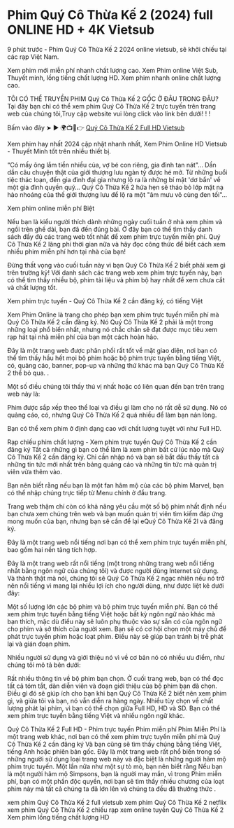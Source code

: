 # Phim Quý Cô Thừa Kế 2 (2024) full ONLINE HD + 4K Vietsub

9 phút trước - Phim Quý Cô Thừa Kế 2 2024 online vietsub,  sẽ khởi chiếu tại các rạp Việt Nam. 

Xem phim mới miễn phí nhanh chất lượng cao. Xem Phim online Việt Sub, Thuyết minh, lồng tiếng chất lượng HD. Xem phim nhanh online chất lượng cao.

TÔI CÓ THỂ TRUYỀN PHIM Quý Cô Thừa Kế 2 GỐC Ở ĐÂU TRONG ĐÂU? 
Tại đây bạn chỉ có thể xem phim Quý Cô Thừa Kế 2 trực tuyến trên trang web của chúng tôi,Truy cập website vui lòng click vào link bên dưới! ! !

Bấm vào đây ➤ ► 🌍📺📱👉 [Quý Cô Thừa Kế 2 Full HD Vietsub](https://qc.filmy-zilla.lat/vi/movie/1252618)

Xem phim hay nhất 2024 cập nhật nhanh nhất, Xem Phim Online HD Vietsub - Thuyết Minh tốt trên nhiều thiết bị.

“Có mấy ông lắm tiền nhiều của, vợ bé con riêng, gia đình tan nát"... Dần dần câu chuyện thật của giới thượng lưu ngàn tỷ được hé mở. Từ những buổi tiệc thác loạn, đến gia đình đại gia nhưng lộ ra là những bí mật 'dơ bẩn' về một gia đình quyền quý… Quý Cô Thừa Kế 2 hứa hẹn sẽ tháo bỏ lớp mặt nạ hào nhoáng của thế giới thượng lưu để lộ ra một "âm mưu vô cùng đen tối"...

Xem phim online miễn phí Biệt

Nếu bạn là kiểu người thích dành những ngày cuối tuần ở nhà xem phim và ngồi trên ghế dài, bạn đã đến đúng bài. Ở đây bạn có thể tìm thấy danh sách đầy đủ các trang web tốt nhất để xem phim trực tuyến miễn phí. Quý Cô Thừa Kế 2 lãng phí thời gian nữa và hãy đọc công thức để biết cách xem nhiều phim miễn phí hơn tại nhà của bạn!

Đừng thất vọng vào cuối tuần này vì bạn Quý Cô Thừa Kế 2 biết phải xem gì trên trường kỷ! Với danh sách các trang web xem phim trực tuyến này, bạn có thể tìm thấy nhiều bộ, phim tài liệu và phim bộ hay nhất để xem chưa cắt và chất lượng tốt.

Xem phim trực tuyến - Quý Cô Thừa Kế 2 cần đăng ký, có tiếng Việt

Xem Phim Online là trang cho phép bạn xem phim trực tuyến miễn phí mà Quý Cô Thừa Kế 2 cần đăng ký. Nó Quý Cô Thừa Kế 2 phải là một trong những loại phổ biến nhất, nhưng nó chắc chắn sẽ đạt được mục tiêu xem rạp hát tại nhà miễn phí của bạn một cách hoàn hảo.

Đây là một trang web được phân phối rất tốt về mặt giao diện, nơi bạn có thể tìm thấy hầu hết mọi bộ phim hoặc bộ phim trực tuyến bằng tiếng Việt, có, quảng cáo, banner, pop-up và những thứ khác mà bạn Quý Cô Thừa Kế 2 thể bỏ qua. .

Một số điều chúng tôi thấy thú vị nhất hoặc có liên quan đến bạn trên trang web này là:

Phim được sắp xếp theo thể loại và điều gì làm cho nó rất dễ sử dụng.
Nó có quảng cáo, có, nhưng Quý Cô Thừa Kế 2 quá nhiều để làm bạn nản lòng.

Bạn có thể xem phim ở định dạng cao với chất lượng tuyệt vời như Full HD.

Rạp chiếu phim chất lượng - Xem phim trực tuyến Quý Cô Thừa Kế 2 cần đăng ký
Tất cả những gì bạn có thể làm là xem phim bất cứ lúc nào mà Quý Cô Thừa Kế 2 cần đăng ký. Chỉ cần nhập nó và bạn sẽ bắt đầu thấy tất cả những tin tức mới nhất trên bảng quảng cáo và những tin tức mà quản trị viên vừa thêm vào.

Bạn nên biết rằng nếu bạn là một fan hâm mộ của các bộ phim Marvel, bạn có thể nhập chúng trực tiếp từ Menu chính ở đầu trang.

Trang web thậm chí còn có khả năng yêu cầu một số bộ phim nhất định nếu bạn chưa xem chúng trên web và bạn muốn quản trị viên tìm kiếm đáp ứng mong muốn của bạn, nhưng bạn sẽ cần để lại eQuý Cô Thừa Kế 2l và đăng ký.

Đây là một trang web nổi tiếng nơi bạn có thể xem phim trực tuyến miễn phí, bao gồm hai nền tảng tích hợp.

Đây là một trang web rất nổi tiếng (một trong những trang web nổi tiếng nhất bằng ngôn ngữ của chúng tôi) và được người dùng Internet sử dụng. Và thành thật mà nói, chúng tôi sẽ Quý Cô Thừa Kế 2 ngạc nhiên nếu nó trở nên nổi tiếng vì mang lại nhiều lợi ích cho người dùng, như được liệt kê dưới đây:

Một số lượng lớn các bộ phim và bộ phim trực tuyến miễn phí.
Bạn có thể xem phim trực tuyến bằng tiếng Việt hoặc bất kỳ ngôn ngữ nào khác mà bạn thích, mặc dù điều này sẽ luôn phụ thuộc vào sự sẵn có của ngôn ngữ cho phim và sở thích của người xem.
Bạn sẽ có cơ hội chọn một máy chủ để phát trực tuyến phim hoặc loạt phim. Điều này sẽ giúp bạn tránh bị trễ phát lại và gián đoạn phim.

Nhiều người sử dụng và giới thiệu nó vì về cơ bản nó có nhiều ưu điểm, như chúng tôi mô tả bên dưới:

Rất nhiều thông tin về bộ phim bạn chọn. Ở cuối trang web, bạn có thể đọc tất cả tóm tắt, dàn diễn viên và đoạn giới thiệu của bộ phim bạn đã chọn. Điều gì đó sẽ giúp ích cho bạn khi bạn Quý Cô Thừa Kế 2 biết nên xem phim gì, và giữa tôi và bạn, nó vẫn diễn ra hàng ngày.
Nhiều tùy chọn về chất lượng phát lại phim, vì bạn có thể chọn giữa Full HD, HD và SD.
Bạn có thể xem phim trực tuyến bằng tiếng Việt và nhiều ngôn ngữ khác.

Quý Cô Thừa Kế 2 Full HD - Phim trực tuyến
Phim miễn phí
Phim Miễn Phí là một trang web khác, nơi bạn có thể xem phim trực tuyến miễn phí mà Quý Cô Thừa Kế 2 cần đăng ký Và bạn cũng sẽ tìm thấy chúng bằng tiếng Việt, tiếng Anh hoặc phiên bản gốc. Đây là một trang web rất phổ biến trong số những người sử dụng loại trang web này và đặc biệt là những người hâm mộ phim trực tuyến. Một lần nữa như một sự tò mò, bạn nên biết rằng Nếu bạn là một người hâm mộ Simpsons, bạn là người may mắn, vì trong Phim miễn phí, bạn có một phần độc quyền, nơi bạn sẽ tìm thấy nhiều chương của loạt phim này mà tất cả chúng ta đã lớn lên và chúng ta đều đã thưởng thức .

xem phim Quý Cô Thừa Kế 2 full vietsub
xem phim Quý Cô Thừa Kế 2 netflix
xem phim Quý Cô Thừa Kế 2 chiếu rạp
xem online tuyến Quý Cô Thừa Kế 2
Xem phim lồng tiếng chất lượng HD
